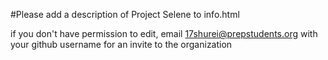 #Please add a description of Project Selene to info.html

if you don't have permission to edit, email 17shurei@prepstudents.org with your github username for an invite to the organization
